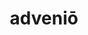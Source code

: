 ---
title: adveniō
meaning: to arrive
ch: five
pos: verb
inf: advenīre
secondppstem: adven
infend: īre
conjugation: fourth
mt: yes
mt5thru7: yes
---